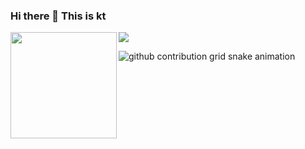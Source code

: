### Hi there 👋 This is kt

<div>
<img height="170" align="left" src="https://github-readme-stats.vercel.app/api?username=ktKongTong&count_private=true&include_all_commits=true" />
  <img src="https://github-readme-stats.vercel.app/api/top-langs/?username=ktKongTong&layout=compact" />
</div>

![github contribution grid snake animation](https://raw.githubusercontent.com/ktKongTong/ktKongTong/output/github-contribution-grid-snake.svg#gh-light-mode-only)

<!--
<a href="https://github.com/ktKongTong/github-profile-trophy">
  <img width=800 src="https://github-profile-trophy.vercel.app/?username=ktKongTong&column=8&theme=gruvbox&no-frame=true"/>
</a>
-->
